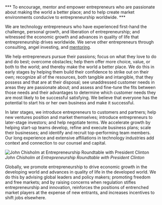 *** To encourage, mentor and empower entrepreneurs who are passionate about making the world a better place; and to help create market environments conducive to entrepreneurship worldwide. ***

We are technology entrepreneurs who have experienced first-hand the challenge, personal growth, and liberation of entrepreneurship; and witnessed the economic growth and advances in quality of life that entrepreneurship drives worldwide.  We serve other entrepreneurs through consulting, angel investing, and [mentoring](http://www.youtube.com/watch?v=cOZ6Gpbm-lQ).

We help entrepreneurs pursue their passions; focus on what they love to do and do best; overcome obstacles; help them offer more choice, value, or both to the world; and thereby make the world a better place.  We do this in early stages by helping them build their confidence to strike out on their own; recognize all of the resources, both tangible and intangible, that they possess and that are at their disposal; see unaddressed customer needs in areas they are passionate about; and assess and fine-tune the fits between those needs and their advantages to determine which customer needs they are most likely to be successful satisfying.  We believe that everyone has the potential to start his or her own business and make it successful.

In later stages, we introduce entrepreneurs to customers and partners; help new ventures position and market themselves; introduce entrepreneurs to later-stage investors; and help negotiate terms. We accelerate growth by helping start-up teams develop, refine and execute business plans; scale their businesses; and identify and recruit top-performing team members. Our long experience and extensive affiliations in technology industries add context and connection to our counsel and capital.

![John Chisholm at Entrepreneurship Roundtable with President Clinton](assets/clinton.jpg)
*John Chisholm at Entrepreneurship Roundtable with President Clinton*

Globally, we promote entrepreneurship to drive economic growth in the developing world and advances in quality of life in the developed world.  We do this by advising global leaders and policy makers; promoting freedom and free markets; and by raising concerns when regulation stifles entrepreneurship and innovation, reinforces the positions of entrenched market players at the expense of new entrants, and increases incentives to shift jobs elsewhere. 